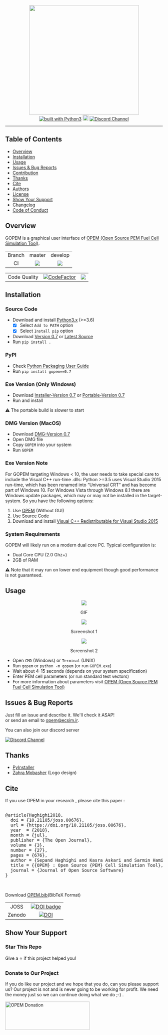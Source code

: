 <div align="center">
<img src="https://github.com/ECSIM/gopem/raw/master/rsrc/logo.png" width=350px>
</br>
<a href="https://www.python.org/"><img src="https://img.shields.io/badge/built%20with-Python3-green.svg" alt="built with Python3" /></a>
<a href="https://badge.fury.io/py/gopem"><img src="https://badge.fury.io/py/gopem.svg" alt="PyPI version" height="18"></a>
<a href="https://discord.gg/mgpwvEuBxZ">
  <img src="https://img.shields.io/discord/1006472275920425012.svg" alt="Discord Channel">
</a>
</div>

--------

## Table of Contents				
   * [Overview](https://github.com/ECSIM/gopem#overview)
   * [Installation](https://github.com/ECSIM/gopem#installation)
   * [Usage](https://github.com/ECSIM/gopem#usage)
   * [Issues & Bug Reports](https://github.com/ECSIM/gopem#issues--bug-reports)
   * [Contribution](https://github.com/ECSIM/gopem/blob/master/.github/CONTRIBUTING.md)
   * [Thanks](https://github.com/ECSIM/gopem#thanks)
   * [Cite](https://github.com/ECSIM/gopem#cite)
   * [Authors](https://github.com/ECSIM/gopem/blob/master/AUTHORS.md)
   * [License](https://github.com/ECSIM/gopem/blob/master/LICENSE)
   * [Show Your Support](https://github.com/ECSIM/gopem#show-your-support)
   * [Changelog](https://github.com/ECSIM/gopem/blob/master/CHANGELOG.md)
   * [Code of Conduct](https://github.com/ECSIM/gopem/blob/master/.github/CODE_OF_CONDUCT.md)

## Overview		

GOPEM is a graphical user interface of [OPEM (Open Source PEM Fuel Cell Simulation Tool)](https://github.com/ECSIM/opem "OPEM").

<table>
	<tr> 
		<td align="center">Branch</td>
		<td align="center">master</td>	
		<td align="center">develop</td>	
	</tr>
	<tr>
		<td align="center">CI</td>
		<td align="center"><img src="https://github.com/ECSIM/gopem/workflows/CI/badge.svg?branch=master"></td>
		<td align="center"><img src="https://github.com/ECSIM/gopem/workflows/CI/badge.svg?branch=develop"></td>
	</tr>
</table>

<table>
	<tr> 
		<td align="center">Code Quality</td>
		<td align="center"><a href="https://www.codefactor.io/repository/github/ecsim/gopem"><img src="https://www.codefactor.io/repository/github/ecsim/gopem/badge" alt="CodeFactor" /></a></td>
		<td align="center"><a href="https://www.codacy.com/gh/ECSIM/gopem/dashboard?utm_source=github.com&amp;utm_medium=referral&amp;utm_content=ECSIM/gopem&amp;utm_campaign=Badge_Grade"><img src="https://app.codacy.com/project/badge/Grade/1ab9a56a65414c2f9b0b7d9ec127ea9f"/></a></td>
	</tr>
</table>

## Installation	

### Source Code
- Download and install [Python3.x](https://www.python.org/downloads/) (>=3.6)
	- [x] Select `Add to PATH` option
	- [x] Select `Install pip` option
- Download [Version 0.7](https://github.com/ecsim/gopem/archive/v0.7.zip) or [Latest Source ](https://github.com/ecsim/gopem/archive/develop.zip)
- Run `pip install .`

### PyPI
- Check [Python Packaging User Guide](https://packaging.python.org/installing/)     
- Run `pip install gopem==0.7`


### Exe Version (Only Windows)
- Download [Installer-Version 0.7](https://github.com/ECSIM/gopem/releases/download/v0.7/GOPEM-0.7.exe) or [Portable-Version 0.7](https://github.com/ECSIM/gopem/releases/download/v0.7/GOPEM-Portable-0.7.exe)
- Run and install

⚠️ The portable build is slower to start

### DMG Version (MacOS)
- Download [DMG-Version 0.7](https://github.com/ECSIM/gopem/releases/download/v0.7/GOPEM-0.7.dmg)
- Open DMG file
- Copy `GOPEM` into your system
- Run `GOPEM`


### Exe Version Note
For GOPEM targeting Windows < 10, the user needs to take special care to include the Visual C++ run-time .dlls: Python >=3.5 uses Visual Studio 2015 run-time, which has been renamed into “Universal CRT“ and has become part of Windows 10. For Windows Vista through Windows 8.1 there are Windows update packages, which may or may not be installed in the target-system. So you have the following options:

1. Use [OPEM](https://github.com/ECSIM/opem) (Without GUI)
2. Use [Source Code](https://github.com/ECSIM/gopem#source-code)
3. Download and install [Visual C++ Redistributable for Visual Studio 2015](https://www.microsoft.com/en-us/download/details.aspx?id=48145)

### System Requirements
GOPEM will likely run on a modern dual core PC. Typical configuration is:

- Dual Core CPU (2.0 Ghz+)
- 2GB of RAM

⚠️ Note that it may run on lower end equipment though good performance is not guaranteed.

## Usage

<div align="center">

<img src="https://github.com/ECSIM/gopem/raw/master/rsrc/GOPEM.gif">
<p>GIF</p>

<img src="https://github.com/ECSIM/gopem/raw/master/rsrc/SS1.png">
<p>Screenshot 1</p>

<img src="https://github.com/ECSIM/gopem/raw/master/rsrc/SS2.png">
<p>Screenshot 2</p>

</div>	

- Open `CMD` (Windows) or `Terminal` (UNIX)
- Run `gopem` or `python -m gopem` (or run `GOPEM.exe`)
- Wait about 4-15 seconds (depends on your system specification)
- Enter PEM cell parameters (or run standard test vectors)	
- For more information about parameters visit [OPEM (Open Source PEM Fuel Cell Simulation Tool)](https://github.com/ECSIM/opem "OPEM")
## Issues & Bug Reports			

Just fill an issue and describe it. We'll check it ASAP!							
or send an email to [opem@ecsim.ir](mailto:opem@ecsim.ir "opem@ecsim.ir"). 

You can also join our discord server			

<a href="https://discord.gg/mgpwvEuBxZ">
  <img src="https://img.shields.io/discord/1006472275920425012.svg?style=for-the-badge" alt="Discord Channel">
</a>


## Thanks

* [PyInstaller](https://github.com/pyinstaller/pyinstaller)
* [Zahra Mobasher](https://www.instagram.com/littleblackoyster/?hl=en) (Logo design)



## Cite

If you use OPEM in your research , please cite this paper :

<pre>

@article{Haghighi2018,
  doi = {10.21105/joss.00676},
  url = {https://doi.org/10.21105/joss.00676},
  year  = {2018},
  month = {jul},
  publisher = {The Open Journal},
  volume = {3},
  number = {27},
  pages = {676},
  author = {Sepand Haghighi and Kasra Askari and Sarmin Hamidi and Mohammad Mahdi Rahimi},
  title = {{OPEM} : Open Source {PEM} Cell Simulation Tool},
  journal = {Journal of Open Source Software}
}


</pre>

Download [OPEM.bib](http://www.ecsim.ir/opem/OPEM.bib)(BibTeX Format)									

<table>
	<tr> 
		<td align="center">JOSS</td>
		<td align="center"><a style="border-width:0" href="https://doi.org/10.21105/joss.00676"><img src="http://joss.theoj.org/papers/10.21105/joss.00676/status.svg" alt="DOI badge" ></a></td>	
	</tr>
	<tr>
		<td align="center">Zenodo</td>
		<td align="center"><a href="https://doi.org/10.5281/zenodo.1133110"><img src="https://zenodo.org/badge/DOI/10.5281/zenodo.1133110.svg" alt="DOI"></a></td>
	</tr>
</table>


## Show Your Support			

<h3>Star This Repo</h3>					

Give a ⭐️ if this project helped you! 


<h3>Donate to Our Project</h3>  
								
If you do like our project and we hope that you do, can you please support us? Our project is not and is never going to be working for profit. We need the money just so we can continue doing what we do ;-) .

<a href="https://www.ecsim.ir/opem/donate.html" target="_blank"><img src="http://www.ecsim.ir/images/Donate-Button.png" height="90px" width="270px" alt="OPEM Donation"></a>
